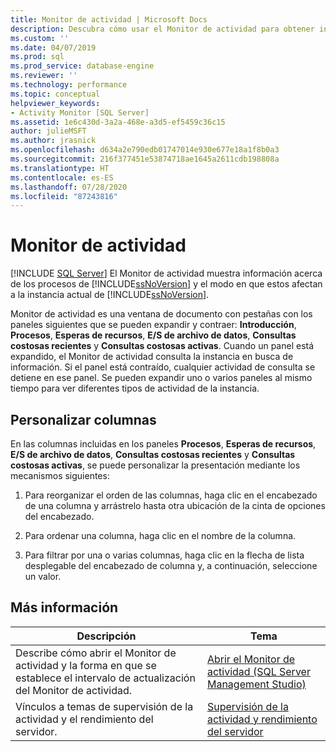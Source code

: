 ```yaml
---
title: Monitor de actividad | Microsoft Docs
description: Descubra cómo usar el Monitor de actividad para obtener información sobre los procesos de SQL Server y la forma en que estos procesos afectan a la instancia actual de SQL Server.
ms.custom: ''
ms.date: 04/07/2019
ms.prod: sql
ms.prod_service: database-engine
ms.reviewer: ''
ms.technology: performance
ms.topic: conceptual
helpviewer_keywords:
- Activity Monitor [SQL Server]
ms.assetid: 1e6c430d-3a2a-468e-a3d5-ef5459c36c15
author: julieMSFT
ms.author: jrasnick
ms.openlocfilehash: d634a2e790edb01747014e930e677e18a1f8b0a3
ms.sourcegitcommit: 216f377451e53874718ae1645a2611cdb198808a
ms.translationtype: HT
ms.contentlocale: es-ES
ms.lasthandoff: 07/28/2020
ms.locfileid: "87243816"
---
```

# <a name="activity-monitor"></a>Monitor de actividad
 [!INCLUDE [SQL Server](../../includes/applies-to-version/sqlserver.md)]
El Monitor de actividad muestra información acerca de los procesos de [!INCLUDE[ssNoVersion](../../includes/ssnoversion-md.md)] y el modo en que estos afectan a la instancia actual de [!INCLUDE[ssNoVersion](../../includes/ssnoversion-md.md)].  
  
Monitor de actividad es una ventana de documento con pestañas con los paneles siguientes que se pueden expandir y contraer: **Introducción**, **Procesos**, **Esperas de recursos**, **E/S de archivo de datos**, **Consultas costosas recientes** y **Consultas costosas activas**. Cuando un panel está expandido, el Monitor de actividad consulta la instancia en busca de información. Si el panel está contraído, cualquier actividad de consulta se detiene en ese panel. Se pueden expandir uno o varios paneles al mismo tiempo para ver diferentes tipos de actividad de la instancia.  
 
## <a name="customize-columns"></a>Personalizar columnas 
En las columnas incluidas en los paneles **Procesos**, **Esperas de recursos**, **E/S de archivo de datos**, **Consultas costosas recientes** y **Consultas costosas activas**, se puede personalizar la presentación mediante los mecanismos siguientes:  
  
1.  Para reorganizar el orden de las columnas, haga clic en el encabezado de una columna y arrástrelo hasta otra ubicación de la cinta de opciones del encabezado.  
  
2.  Para ordenar una columna, haga clic en el nombre de la columna.  
  
3.  Para filtrar por una o varias columnas, haga clic en la flecha de lista desplegable del encabezado de columna y, a continuación, seleccione un valor.  

## <a name="more-information"></a>Más información  
   
|Descripción|Tema|  
|-|-|  
|Describe cómo abrir el Monitor de actividad y la forma en que se establece el intervalo de actualización del Monitor de actividad.|[Abrir el Monitor de actividad &#40;SQL Server Management Studio&#41;](../../relational-databases/performance-monitor/open-activity-monitor-sql-server-management-studio.md)|  
|Vínculos a temas de supervisión de la actividad y el rendimiento del servidor.|[Supervisión de la actividad y rendimiento del servidor](../../relational-databases/performance/server-performance-and-activity-monitoring.md)|  
  
  
